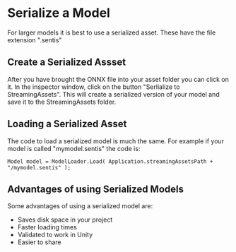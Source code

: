 # Serialize a Model

For larger models it is best to use a serialized asset. These have the file extension ".sentis"

## Create a Serialized Assset
After you have brought the ONNX file into your asset folder you can click on it. In the inspector window, click on the button "Serlialize to StreamingAssets". This will create a serialized version of your model and save it to the StreamingAssets folder.

## Loading a Serialized Asset
The code to load a serialized model is much the same. For example if your model is called "mymodel.sentis" the code is:

```
Model model = ModelLoader.Load( Application.streamingAssetsPath + "/mymodel.sentis" );
```

## Advantages of using Serialized Models
Some advantages of using a serialized model are:

* Saves disk space in your project
* Faster loading times
* Validated to work in Unity
* Easier to share

